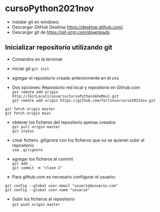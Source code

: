 # cursoPython2021nov

- instalar git en windows:     
- Descargar GitHub Desktop https://desktop.github.com/
- Descargar git de https://git-scm.com/downloads
     

## Inicializar repositorio utilizando git
- Comandos en la terminal    
    
- iniciar git
`git init`   
     
- agregar el repositorio creado anteriormente en el cvs    
- Dos opciones: Repositorio red local y repositorio en Github.com    
`git remote add origin http://{GitLocal}/usuario/CursoPython{AñoMes}.git`    
`git remote add origin https://github.com/fortinux/curso2021nov.git`

`git fetch origin master`    
`git fetch origin main`    
    
- obtener los ficheros del repositorio apenas creados    
`git pull origin master`     
`git status`        
    
- crear fichero .gitignore con los ficheros que no se quieren subir al repositorio    
`vim .gitignore`     
    
- agregar los ficheros al commit    
`git add .`    
`git commit -m "clase 1"`    
  
- Para github.com es necesario configurar el usuario:

`git config --global user.email "usuario@usuario.com"`   
`git config --global user.name "usuario"`    

- Subir los ficheros al repositorio    
`git push origin master`    

